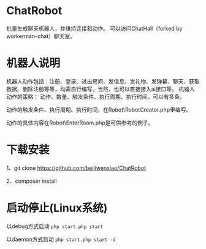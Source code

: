 ChatRobot
=======
批量生成聊天机器人，并维持连接和动作。
可以访问ChatHall（forked by workerman-chat）聊天室。


机器人说明
=======

机器人动作包括：注册、登录、进出房间、发信息、发礼物、发弹幕、聊天、获取数据、删除注册等等，均需自行编写。当然，也可以直接接入ai接口等。
机器人动作的策略： 动作、数量、触发条件、执行周期、执行时间。可以有多条。

动作的触发条件、执行周期、执行时间，在Robot\RobotCreator.php里编写。

动作的具体内容在Robot\EnterRoom.php是可供参考的例子。

下载安装
=====
1、git clone https://github.com/beiliwenxiao/ChatRobot

2、composer install

启动停止(Linux系统)
=====
以debug方式启动
```php start.php start  ```

以daemon方式启动
```php start.php start -d ```


